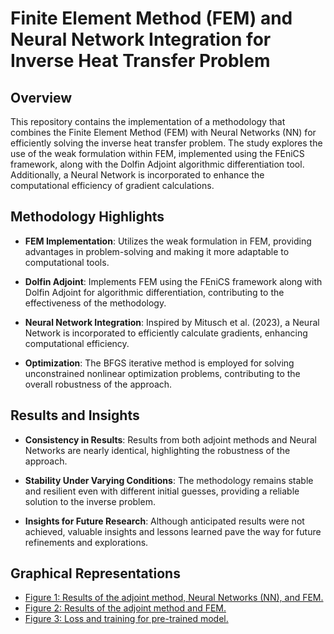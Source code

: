 # Finite Element Method (FEM) and Neural Network Integration for Inverse Heat Transfer Problem

## Overview

This repository contains the implementation of a methodology that combines the Finite Element Method (FEM) with Neural Networks (NN) for efficiently solving the inverse heat transfer problem. The study explores the use of the weak formulation within FEM, implemented using the FEniCS framework, along with the Dolfin Adjoint algorithmic differentiation tool. Additionally, a Neural Network is incorporated to enhance the computational efficiency of gradient calculations.

## Methodology Highlights

- **FEM Implementation**: Utilizes the weak formulation in FEM, providing advantages in problem-solving and making it more adaptable to computational tools.

- **Dolfin Adjoint**: Implements FEM using the FEniCS framework along with Dolfin Adjoint for algorithmic differentiation, contributing to the effectiveness of the methodology.

- **Neural Network Integration**: Inspired by Mitusch et al. (2023), a Neural Network is incorporated to efficiently calculate gradients, enhancing computational efficiency.

- **Optimization**: The BFGS iterative method is employed for solving unconstrained nonlinear optimization problems, contributing to the overall robustness of the approach.

## Results and Insights

- **Consistency in Results**: Results from both adjoint methods and Neural Networks are nearly identical, highlighting the robustness of the approach.

- **Stability Under Varying Conditions**: The methodology remains stable and resilient even with different initial guesses, providing a reliable solution to the inverse problem.

- **Insights for Future Research**: Although anticipated results were not achieved, valuable insights and lessons learned pave the way for future refinements and explorations.

## Graphical Representations

- [Figure 1: Results of the adjoint method, Neural Networks (NN), and FEM.](path/to/a.png)
- [Figure 2: Results of the adjoint method and FEM.](path/to/b.png)
- [Figure 3: Loss and training for pre-trained model.](path/to/Figure_1.png)
